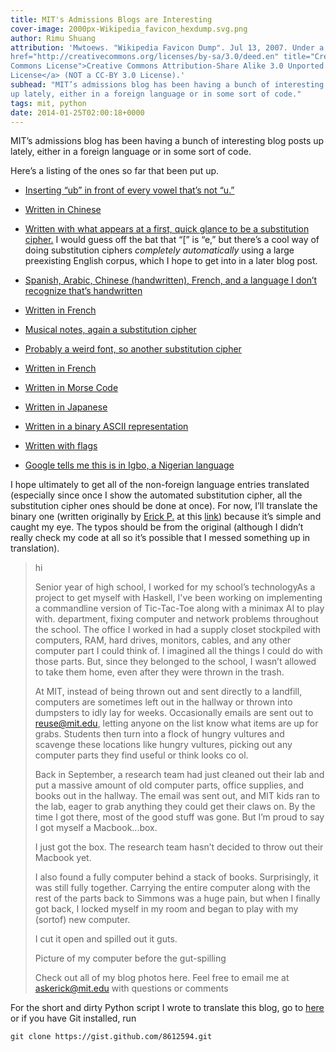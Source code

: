 ```yaml
---
title: MIT's Admissions Blogs are Interesting
cover-image: 2000px-Wikipedia_favicon_hexdump.svg.png
author: Rimu Shuang
attribution: 'Mwtoews. "Wikipedia Favicon Dump". Jul 13, 2007. Under a <a
href="http://creativecommons.org/licenses/by-sa/3.0/deed.en" title="Creative
Commons License">Creative Commons Attribution-Share Alike 3.0 Unported
License</a> (NOT a CC-BY 3.0 License).'
subhead: "MIT’s admissions blog has been having a bunch of interesting blog posts
up lately, either in a foreign language or in some sort of code."
tags: mit, python
date: 2014-01-25T02:00:18+0000
---
```


MIT’s admissions blog has been having a bunch of interesting blog posts
up lately, either in a foreign language or in some sort of code.

Here’s a listing of the ones so far that been put up.

-   [Inserting “ub” in front of every vowel that’s not
    “u.”](http://mitadmissions.org/blogs/entry/a-quick-hello)

-   [Written in
    Chinese](http://mitadmissions.org/blogs/entry/new-york-and-me)

-   [Written with what appears at a first, quick glance to be a
    substitution cipher.](http://mitadmissions.org/blogs/entry/v9w) I
    would guess off the bat that “[” is “e,” but there’s a cool way of
    doing substitution ciphers *completely automatically* using a large
    preexisting English corpus, which I hope to get into in a later blog
    post.

-   [Spanish, Arabic, Chinese (handwritten), French, and a language I
    don’t recognize that’s
    handwritten](http://mitadmissions.org/blogs/entry/hola.-no-hablo-espanol)

-   [Written in
    French](http://mitadmissions.org/blogs/entry/est-ce-que-je-suis-pret-peut-etre)

-   [Musical notes, again a substitution
    cipher](http://mitadmissions.org/blogs/entry/an-ode)

-   [Probably a weird font, so another substitution
    cipher](http://mitadmissions.org/blogs/entry/whoa)

-   [Written in
    French](http://mitadmissions.org/blogs/entry/une-experimentation-de-lindependance-partie-la-troisieme)

-   [Written in Morse
    Code](http://mitadmissions.org/blogs/entry/une-experimentation-de-lindependance-partie-la-troisieme)

-   [Written in
    Japanese](http://mitadmissions.org/blogs/entry/lets-cook)

-   [Written in a binary ASCII
    representation](http://mitadmissions.org/blogs/entry/lets-cook)

-   [Written with flags](http://mitadmissions.org/blogs/entry/lets-cook)

-   [Google tells me this is in Igbo, a Nigerian
    language](http://mitadmissions.org/blogs/entry/o-bu-nkita-nime-ulo-akukwo)

I hope ultimately to get all of the non-foreign language entries
translated (especially since once I show the automated substitution
cipher, all the substitution cipher ones should be done at once). For
now, I’ll translate the binary one (written originally by [Erick
P.](http://mitadmissions.org/blogs/author/erick/archives) at this
[link](http://mitadmissions.org/blogs/entry/zero-zero-one-one-one-one-one-one))
because it’s simple and caught my eye. The typos should be from the
original (although I didn’t really check my code at all so it’s possible
that I messed something up in translation).

> hi
>
> Senior year of high school, I worked for my school’s technologyAs a project to get myself with Haskell, I've been working on implementing a
commandline version of Tic-Tac-Toe along with a minimax AI to play with.
> department, fixing computer and network problems throughout the
> school. The office I worked in had a supply closet stockpiled with
> computers, RAM, hard drives, monitors, cables, and any other computer
> part I could think of. I imagined all the things I could do with those
> parts. But, since they belonged to the school, I wasn’t allowed to
> take them home, even after they were thrown in the trash.
>
> At MIT, instead of being thrown out and sent directly to a landfill,
> computers are sometimes left out in the hallway or thrown into
> dumpsters to idly lay for weeks. Occasionally emails are sent out to
> reuse@mit.edu, letting anyone on the list know what items are up for
> grabs. Students then turn into a flock of hungry vultures and scavenge
> these locations like hungry vultures, picking out any computer parts
> they find useful or think looks co ol.
>
> Back in September, a research team had just cleaned out their lab and
> put a massive amount of old computer parts, office supplies, and books
> out in the hallway. The email was sent out, and MIT kids ran to the
> lab, eager to grab anything they could get their claws on. By the time
> I got there, most of the good stuff was gone. But I’m proud to say I
> got myself a Macbook...box.
>
> I just got the box. The research team hasn’t decided to throw out
> their Macbook yet.
>
> I also found a fully computer behind a stack of books. Surprisingly,
> it was still fully together. Carrying the entire computer along with
> the rest of the parts back to Simmons was a huge pain, but when I
> finally got back, I locked myself in my room and began to play with my
> (sortof) new computer.
>
> I cut it open and spilled out it guts.
>
> Picture of my computer before the gut-spilling
>
> Check out all of my blog photos here. Feel free to email me at
> askerick@mit.edu with questions or comments

For the short and dirty Python script I wrote to translate this blog, go
to [here](https://gist.github.com/changlinli/8612594) or if you
have Git installed, run

    git clone https://gist.github.com/8612594.git
